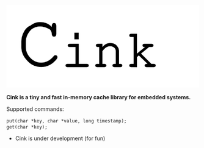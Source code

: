 ![Cink Logo](cink.png)

**Cink is a tiny and fast in-memory cache library for embedded systems.**

Supported commands:
```
put(char *key, char *value, long timestamp);
get(char *key);
```

* Cink is under development (for fun)
